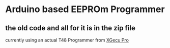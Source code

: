 # Arduino based EEPROm Programmer
the old code and all for it is in the zip file  
---
currently using an actual T48 Programmer from [XGecu Pro](http://www.xgecu.com)  

